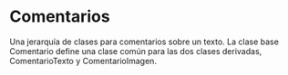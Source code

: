 # Comentarios

Una jerarquía de clases para comentarios sobre un texto.
La clase base Comentario define una clase común para las dos clases derivadas, ComentarioTexto y ComentarioImagen.

